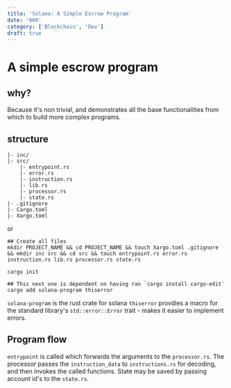 ```yaml
---
title: 'Solana: A Simple Escrow Program'
date: '000'
category: ['Blockchain', 'Dev']
draft: true
---
```


# A simple escrow program

## why?

Because it's non trivial, and demonstrates all the base functionalities from which to build more complex programs.

## structure

```
|- inc/
|- src/
    |- entrypoint.rs
    |- error.rs
    |- instruction.rs
    |- lib.rs
    |- processor.rs
    |- state.rs
|- .gitignore
|- Cargo.toml
|- Xargo.toml
```

or

```shell
## Create all files
mkdir PROJECT_NAME && cd PROJECT_NAME && touch Xargo.toml .gitignore && mkdir inc src && cd src && touch entrypoint.rs error.rs instruction.rs lib.rs processor.rs state.rs
```

```shell
cargo init
```

```shell
## This next one is dependent on having ran `cargo install cargo-edit`
cargo add solana-program thiserror
```

`solana-program` is the rust crate for solana
`thiserror` provdies a macro for the standard library's `std::error::Error` trait - makes it easier to implement errors.

## Program flow

`entrypoint` is called which forwards the arguments to the `processor.rs`. The processor passes the `instruction_data` to `instructions.rs` for decoding, and then invokes the called functions. State may be saved by passing account id's to the `state.rs`.
